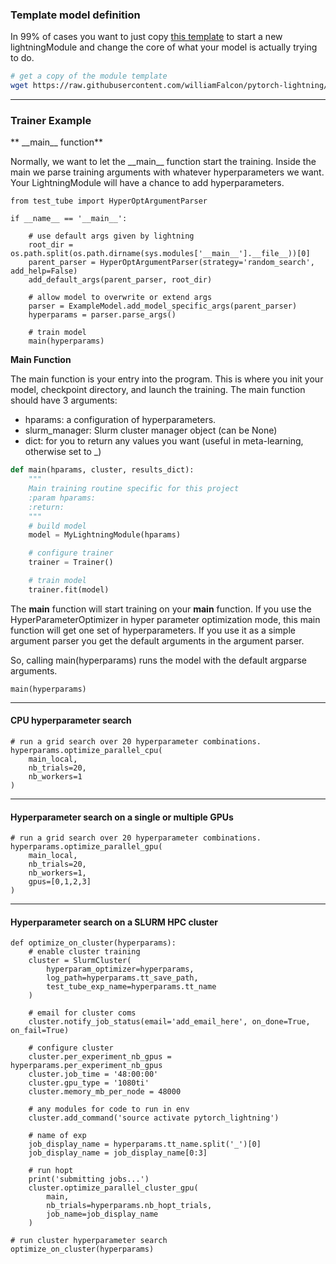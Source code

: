 ### Template model definition
In 99% of cases you want to just copy [this template](https://github.com/williamFalcon/pytorch-lightning/blob/master/examples/new_project_templates/lightning_module_template.py) to start a new lightningModule and change the core of what your model is actually trying to do.

```bash
# get a copy of the module template
wget https://raw.githubusercontent.com/williamFalcon/pytorch-lightning/master/examples/new_project_templates/lightning_module_template.py
```

---    
### Trainer Example 

** \_\_main__ function**    

Normally, we want to let the \_\_main__ function start the training.
Inside the main we parse training arguments with whatever hyperparameters we want. Your LightningModule will have a 
chance to add hyperparameters.   

```{.python}
from test_tube import HyperOptArgumentParser

if __name__ == '__main__':

    # use default args given by lightning
    root_dir = os.path.split(os.path.dirname(sys.modules['__main__'].__file__))[0]
    parent_parser = HyperOptArgumentParser(strategy='random_search', add_help=False)
    add_default_args(parent_parser, root_dir)

    # allow model to overwrite or extend args
    parser = ExampleModel.add_model_specific_args(parent_parser)
    hyperparams = parser.parse_args()

    # train model
    main(hyperparams)
```
**Main Function**      

The main function is your entry into the program. This is where you init your model, checkpoint directory, and launch the training.
The main function should have 3 arguments:   
- hparams: a configuration of hyperparameters.    
- slurm_manager: Slurm cluster manager object (can be None)
- dict: for you to return any values you want (useful in meta-learning, otherwise set to _)    

```python
def main(hparams, cluster, results_dict):
    """
    Main training routine specific for this project
    :param hparams:
    :return:
    """
    # build model
    model = MyLightningModule(hparams)

    # configure trainer
    trainer = Trainer()

    # train model
    trainer.fit(model)
```


The __main__ function will start training on your **main** function. If you use the HyperParameterOptimizer
in hyper parameter optimization mode, this main function will get one set of hyperparameters. If you use it as a simple
argument parser you get the default arguments in the argument parser.

So, calling main(hyperparams) runs the model with the default argparse arguments.       
```{.python}
main(hyperparams)
```

---
#### CPU hyperparameter search      

```{.python}
# run a grid search over 20 hyperparameter combinations.
hyperparams.optimize_parallel_cpu(
    main_local,
    nb_trials=20,
    nb_workers=1
)
```

---
#### Hyperparameter search on a single or multiple GPUs       
```{.python}
# run a grid search over 20 hyperparameter combinations.
hyperparams.optimize_parallel_gpu(
    main_local,
    nb_trials=20,
    nb_workers=1,
    gpus=[0,1,2,3]
)
```

---
#### Hyperparameter search on a SLURM HPC cluster   
```{.python}    
def optimize_on_cluster(hyperparams):
    # enable cluster training
    cluster = SlurmCluster(
        hyperparam_optimizer=hyperparams,
        log_path=hyperparams.tt_save_path,
        test_tube_exp_name=hyperparams.tt_name
    )

    # email for cluster coms
    cluster.notify_job_status(email='add_email_here', on_done=True, on_fail=True)

    # configure cluster
    cluster.per_experiment_nb_gpus = hyperparams.per_experiment_nb_gpus
    cluster.job_time = '48:00:00'
    cluster.gpu_type = '1080ti'
    cluster.memory_mb_per_node = 48000

    # any modules for code to run in env
    cluster.add_command('source activate pytorch_lightning')

    # name of exp
    job_display_name = hyperparams.tt_name.split('_')[0]
    job_display_name = job_display_name[0:3]

    # run hopt
    print('submitting jobs...')
    cluster.optimize_parallel_cluster_gpu(
        main,
        nb_trials=hyperparams.nb_hopt_trials,
        job_name=job_display_name
    )

# run cluster hyperparameter search    
optimize_on_cluster(hyperparams)
```
